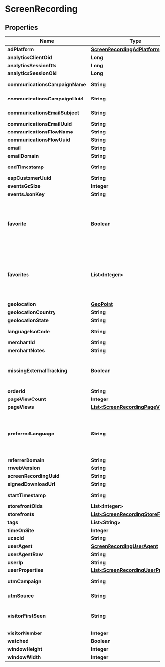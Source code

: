 
# ScreenRecording

## Properties
Name | Type | Description | Notes
------------ | ------------- | ------------- | -------------
**adPlatform** | [**ScreenRecordingAdPlatform**](ScreenRecordingAdPlatform.md) |  |  [optional]
**analyticsClientOid** | **Long** |  |  [optional]
**analyticsSessionDts** | **Long** |  |  [optional]
**analyticsSessionOid** | **Long** |  |  [optional]
**communicationsCampaignName** | **String** | Campaign Name |  [optional]
**communicationsCampaignUuid** | **String** | Campaign UUID |  [optional]
**communicationsEmailSubject** | **String** | Email subject |  [optional]
**communicationsEmailUuid** | **String** | Email UUID |  [optional]
**communicationsFlowName** | **String** | Flow Name |  [optional]
**communicationsFlowUuid** | **String** | Flow UUID |  [optional]
**email** | **String** |  |  [optional]
**emailDomain** | **String** |  |  [optional]
**endTimestamp** | **String** | Ending timestamp |  [optional]
**espCustomerUuid** | **String** |  |  [optional]
**eventsGzSize** | **Integer** |  |  [optional]
**eventsJsonKey** | **String** |  |  [optional]
**favorite** | **Boolean** | True if the user calling the API has favorited this particular screen recording. |  [optional]
**favorites** | **List&lt;Integer&gt;** | Array of user ids that favorited this particular screen recording. |  [optional]
**geolocation** | [**GeoPoint**](GeoPoint.md) |  |  [optional]
**geolocationCountry** | **String** |  |  [optional]
**geolocationState** | **String** |  |  [optional]
**languageIsoCode** | **String** | Language ISO code |  [optional]
**merchantId** | **String** |  |  [optional]
**merchantNotes** | **String** |  |  [optional]
**missingExternalTracking** | **Boolean** | True if external page view was not tracked |  [optional]
**orderId** | **String** |  |  [optional]
**pageViewCount** | **Integer** |  |  [optional]
**pageViews** | [**List&lt;ScreenRecordingPageView&gt;**](ScreenRecordingPageView.md) |  |  [optional]
**preferredLanguage** | **String** | ISO 3 Letter language code that the customer would prefer |  [optional]
**referrerDomain** | **String** |  |  [optional]
**rrwebVersion** | **String** |  |  [optional]
**screenRecordingUuid** | **String** |  |  [optional]
**signedDownloadUrl** | **String** |  |  [optional]
**startTimestamp** | **String** | Starting timestamp |  [optional]
**storefrontOids** | **List&lt;Integer&gt;** |  |  [optional]
**storefronts** | [**List&lt;ScreenRecordingStoreFront&gt;**](ScreenRecordingStoreFront.md) |  |  [optional]
**tags** | **List&lt;String&gt;** |  |  [optional]
**timeOnSite** | **Integer** |  |  [optional]
**ucacid** | **String** |  |  [optional]
**userAgent** | [**ScreenRecordingUserAgent**](ScreenRecordingUserAgent.md) |  |  [optional]
**userAgentRaw** | **String** |  |  [optional]
**userIp** | **String** |  |  [optional]
**userProperties** | [**List&lt;ScreenRecordingUserProperty&gt;**](ScreenRecordingUserProperty.md) |  |  [optional]
**utmCampaign** | **String** | UTM Campaign |  [optional]
**utmSource** | **String** | UTM Source |  [optional]
**visitorFirstSeen** | **String** | Timestamp this visitor was first seen |  [optional]
**visitorNumber** | **Integer** |  |  [optional]
**watched** | **Boolean** |  |  [optional]
**windowHeight** | **Integer** |  |  [optional]
**windowWidth** | **Integer** |  |  [optional]



